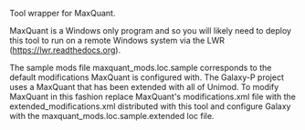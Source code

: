Tool wrapper for MaxQuant. 

MaxQuant is a Windows only program and so you will likely need to
deploy this tool to run on a remote Windows system via the LWR
(https://lwr.readthedocs.org).

The sample mods file maxquant_mods.loc.sample corresponds to the
default modifications MaxQuant is configured with. The Galaxy-P
project uses a MaxQuant that has been extended with all of Unimod. To
modify MaxQuant in this fashion replace MaxQuant's modifications.xml
file with the extended_modifications.xml distributed with this tool
and configure Galaxy with the maxquant_mods.loc.sample.extended loc
file.